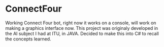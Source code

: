 # ConnectFour
Working Connect Four bot, right now it works on a console, will work on making a graphics interface now. 
This project was originaly developed in the AI subject I had at ITU, in JAVA. 
Decided to make this into C# to recall the concepts learned.

